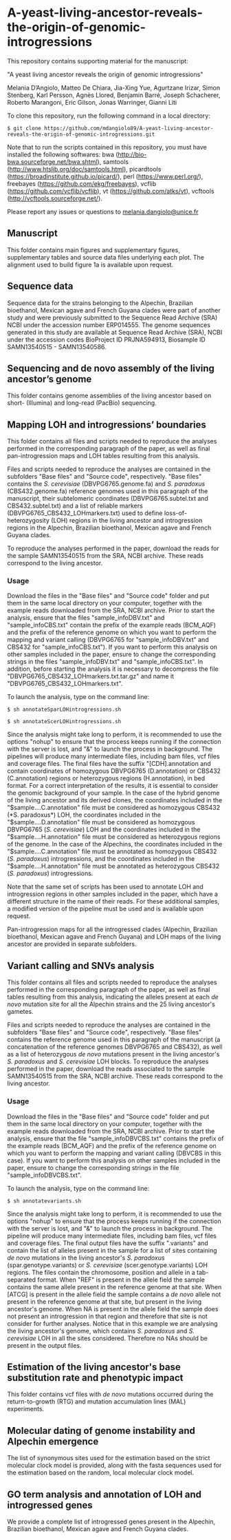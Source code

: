 # A-yeast-living-ancestor-reveals-the-origin-of-genomic-introgressions

This repository contains supporting material for the manuscript:

"A yeast living ancestor reveals the origin of genomic introgressions"

Melania D’Angiolo, Matteo De Chiara, Jia-Xing Yue, Agurtzane Irizar, Simon Stenberg, Karl Persson, Agnès Llored, Benjamin Barré, Joseph Schacherer, Roberto Marangoni, Eric Gilson, Jonas Warringer, Gianni Liti


To clone this repository, run the following command in a local directory:

```
$ git clone https://github.com/mdangiolo89/A-yeast-living-ancestor-reveals-the-origin-of-genomic-introgressions.git
```


Note that to run the scripts contained in this repository, you must have installed the following softwares: bwa (http://bio-bwa.sourceforge.net/bwa.shtml), samtools (http://www.htslib.org/doc/samtools.html), picardtools (https://broadinstitute.github.io/picard/), perl (https://www.perl.org/), freebayes (https://github.com/ekg/freebayes), vcflib (https://github.com/vcflib/vcflib), vt (https://github.com/atks/vt), vcftools (http://vcftools.sourceforge.net/). 


Please report any issues or questions to melania.dangiolo@unice.fr


## Manuscript
This folder contains main figures and supplementary figures, supplementary tables and source data files underlying each plot. The alignment used to build figure 1a is available upon request.


## Sequence data
Sequence data for the strains belonging to the Alpechin, Brazilian bioethanol, Mexican agave and French Guyana clades were part of another study and were previously submitted to the Sequence Read Archive (SRA) NCBI under the accession number ERP014555. The genome sequences generated in this study are available at Sequence Read Archive (SRA), NCBI under the accession codes BioProject ID PRJNA594913, Biosample ID SAMN13540515 - SAMN13540586.


## Sequencing and de novo assembly of the living ancestor’s genome
This folder contains genome assemblies of the living ancestor based on short- (Illumina) and long-read (PacBio) sequencing.


## Mapping LOH and introgressions’ boundaries
This folder contains all files and scripts needed to reproduce the analyses performed in the corresponding paragraph of the paper, as well as final pan-introgression maps and LOH tables resulting from this analysis.

Files and scripts needed to reproduce the analyses are contained in the subfolders "Base files" and "Source code", respectively. "Base files" contains the *S. cerevisiae* (DBVPG6765.genome.fa) and *S. paradoxus* (CBS432.genome.fa) reference genomes used in this paragraph of the manuscript, their subtelomeric coordinates (DBVPG6765.subtel.txt and CBS432.subtel.txt) and a list of reliable markers (DBVPG6765_CBS432_LOHmarkers.txt) used to define loss-of-heterozygosity (LOH) regions in the living ancestor and introgression regions in the Alpechin, Brazilian bioethanol, Mexican agave and French Guyana clades.

To reproduce the analyses performed in the paper, download the reads for the sample SAMN13540515 from the SRA, NCBI archive. These reads correspond to the living ancestor.


### Usage
Download the files in the "Base files" and "Source code" folder and put them in the same local directory on your computer, together with the example reads downloaded from the SRA, NCBI archive. Prior to start the analysis, ensure that the files "sample_infoDBV.txt" and "sample_infoCBS.txt" contain the prefix of the example reads (BCM_AQF) and the prefix of the reference genome on which you want to perform the mapping and variant calling (DBVPG6765 for "sample_infoDBV.txt" and CBS432 for "sample_infoCBS.txt"). If you want to perform this analysis on other samples included in the paper, ensure to change the corresponding strings in the files "sample_infoDBV.txt" and "sample_infoCBS.txt".
In addition, before starting the analysis it is necessary to decompress the file "DBVPG6765_CBS432_LOHmarkers.txt.tar.gz" and name it "DBVPG6765_CBS432_LOHmarkers.txt".

To launch the analysis, type on the command line:

```
$ sh annotateSparLOHintrogressions.sh

$ sh annotateScerLOHintrogressions.sh
```

Since the analysis might take long to perform, it is recommended to use the options "nohup" to ensure that the process keeps running if the connection with the server is lost, and "&" to launch the process in background.
The pipelines will produce many intermediate files, including bam files, vcf files and coverage files. The final files have the suffix "[CDH].annotation and contain coordinates of homozygous DBVPG6765 (D.annotation) or CBS432 (C.annotation) regions or heterozygous regions (H.annotation), in bed format. For a correct interpretation of the results, it is essential to consider the genomic background of your sample. In the case of the hybrid genome of the living ancestor and its derived clones, the coordinates included in the "$sample....C.annotation" file must be considered as homozygous CBS432 (*S. paradoxus*) LOH, the coordinates included in the "$sample....D.annotation" file must be considered as homozygous DBVPG6765 (*S. cerevisiae*) LOH and the coordinates included in the "$sample....H.annotation" file must be considered as heterozygous regions of the genome.
In the case of the Alpechins, the coordinates included in the "$sample....C.annotation" file must be annotated as homozygous CBS432 (*S. paradoxus*) introgressions, and the coordinates included in the "$sample....H.annotation" file must be annotated as heterozygous CBS432 (*S. paradoxus*) introgressions.

Note that the same set of scripts has been used to annotate LOH and introgression regions in other samples included in the paper, which have a different structure in the name of their reads. For these additional samples, a modified version of the pipeline must be used and is available upon request.

Pan-introgression maps for all the introgressed clades (Alpechin, Brazilian bioethanol, Mexican agave and French Guyana) and LOH maps of the living ancestor are provided in separate subfolders.


## Variant calling and SNVs analysis
This folder contains all files and scripts needed to reproduce the analyses performed in the corresponding paragraph of the paper, as well as final tables resulting from this analysis, indicating the alleles present at each *de novo* mutation site for all the Alpechin strains and the 25 living ancestor's gametes.

Files and scripts needed to reproduce the analyses are contained in the subfolders "Base files" and "Source code", respectively. "Base files" contains the reference genome used in this paragraph of the manuscript (a concatenation of the reference genomes DBVPG6765 and CBS432), as well as a list of heterozygous *de novo* mutations present in the living ancestor's *S. paradoxus* and *S. cerevisiae* LOH blocks.
To reproduce the analyses performed in the paper, download the reads associated to the sample SAMN13540515 from the SRA, NCBI archive. These reads correspond to the living ancestor.

### Usage
Download the files in the "Base files" and "Source code" folder and put them in the same local directory on your computer, together with the example reads downloaded from the SRA, NCBI archive. Prior to start the analysis, ensure that the file "sample_infoDBVCBS.txt" contains the prefix of the example reads (BCM_AQF) and the prefix of the reference genome on which you want to perform the mapping and variant calling (DBVCBS in this case). If you want to perform this analysis on other samples included in the paper, ensure to change the corresponding strings in the file "sample_infoDBVCBS.txt".

To launch the analysis, type on the command line:

```
$ sh annotatevariants.sh
```

Since the analysis might take long to perform, it is recommended to use the options "nohup" to ensure that the process keeps running if the connection with the server is lost, and "&" to launch the process in background.
The pipeline will produce many intermediate files, including bam files, vcf files and coverage files. The final output files have the suffix ".variants" and contain the list of alleles present in the sample for a list of sites containing *de novo* mutations in the living ancestor's *S. paradoxus* (spar.genotype.variants) or *S. cerevisiae* (scer.genotype.variants) LOH regions. The files contain the chromosome, position and allele in a tab-separated format. When "REF" is present in the allele field the sample contains the same allele present in the reference genome at that site. When [ATCG] is present in the allele field the sample contains a *de novo* allele not present in the reference genome at that site, but present in the living ancestor's genome. When NA is present in the allele field the sample does not present an introgression in that region and therefore that site is not consider for further analyses. Notice that in this example we are analysing the living ancestor's genome, which contains *S. paradoxus* and *S. cerevisiae* LOH in all the sites considered. Therefore no NAs should be present in the output files.


## Estimation of the living ancestor's base substitution rate and phenotypic impact
This folder contains vcf files with *de novo* mutations occurred during the return-to-growth (RTG) and mutation accumulation lines (MAL) experiments. 


## Molecular dating of genome instability and Alpechin emergence
The list of synonymous sites used for the estimation based on the strict molecular clock model is provided, along with the fasta sequences used for the estimation based on the random, local molecular clock model.


## GO term analysis and annotation of LOH and introgressed genes
We provide a complete list of introgressed genes present in the Alpechin, Brazilian bioethanol, Mexican agave and French Guyana clades.
